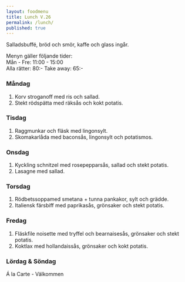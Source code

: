 ```yaml
---
layout: foodmenu
title: Lunch V.26
permalink: /lunch/
published: true
---
```

Salladsbuffé, bröd och smör, kaffe och glass ingår.

Menyn gäller följande tider:  
Mån - Fre: 11:00 - 15:00  
Alla rätter: 80:- Take away: 65:-

### Måndag

1. Korv stroganoff med ris och sallad.
2. Stekt rödspätta med räksås och kokt potatis.

### Tisdag

1. Raggmunkar och fläsk med lingonsylt.
2. Skomakarlåda med baconsås, lingonsylt och potatismos. 

### Onsdag

1. Kyckling schnitzel med rosepepparsås, sallad och stekt potatis.
2. Lasagne med sallad.

### Torsdag

 1. Rödbetssoppamed smetana + tunna pankakor, sylt och grädde.
 2. Italiensk färsbiff med paprikasås, grönsaker och stekt potatis.

### Fredag

1. Fläskfile noisette med tryffel och bearnaisesås, grönsaker och stekt potatis.
2. Koktlax med hollandaissås, grönsaker och kokt potatis.

### Lördag & Söndag
Á la Carte - Välkommen

